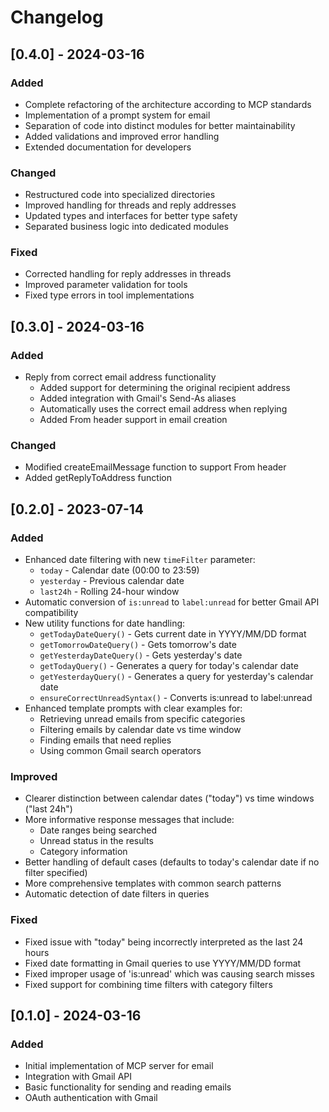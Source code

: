# Changelog

## [0.4.0] - 2024-03-16

### Added
- Complete refactoring of the architecture according to MCP standards
- Implementation of a prompt system for email
- Separation of code into distinct modules for better maintainability
- Added validations and improved error handling
- Extended documentation for developers

### Changed
- Restructured code into specialized directories
- Improved handling for threads and reply addresses
- Updated types and interfaces for better type safety
- Separated business logic into dedicated modules

### Fixed
- Corrected handling for reply addresses in threads
- Improved parameter validation for tools
- Fixed type errors in tool implementations

## [0.3.0] - 2024-03-16

### Added
- Reply from correct email address functionality
  - Added support for determining the original recipient address
  - Added integration with Gmail's Send-As aliases
  - Automatically uses the correct email address when replying
  - Added From header support in email creation

### Changed
- Modified createEmailMessage function to support From header
- Added getReplyToAddress function

## [0.2.0] - 2023-07-14

### Added
- Enhanced date filtering with new `timeFilter` parameter:
  - `today` - Calendar date (00:00 to 23:59)
  - `yesterday` - Previous calendar date
  - `last24h` - Rolling 24-hour window
- Automatic conversion of `is:unread` to `label:unread` for better Gmail API compatibility
- New utility functions for date handling:
  - `getTodayDateQuery()` - Gets current date in YYYY/MM/DD format
  - `getTomorrowDateQuery()` - Gets tomorrow's date
  - `getYesterdayDateQuery()` - Gets yesterday's date
  - `getTodayQuery()` - Generates a query for today's calendar date
  - `getYesterdayQuery()` - Generates a query for yesterday's calendar date
  - `ensureCorrectUnreadSyntax()` - Converts is:unread to label:unread
- Enhanced template prompts with clear examples for:
  - Retrieving unread emails from specific categories
  - Filtering emails by calendar date vs time window
  - Finding emails that need replies
  - Using common Gmail search operators

### Improved
- Clearer distinction between calendar dates ("today") vs time windows ("last 24h") 
- More informative response messages that include:
  - Date ranges being searched
  - Unread status in the results
  - Category information
- Better handling of default cases (defaults to today's calendar date if no filter specified)
- More comprehensive templates with common search patterns
- Automatic detection of date filters in queries

### Fixed
- Fixed issue with "today" being incorrectly interpreted as the last 24 hours
- Fixed date formatting in Gmail queries to use YYYY/MM/DD format
- Fixed improper usage of 'is:unread' which was causing search misses
- Fixed support for combining time filters with category filters

## [0.1.0] - 2024-03-16

### Added
- Initial implementation of MCP server for email
- Integration with Gmail API
- Basic functionality for sending and reading emails
- OAuth authentication with Gmail
